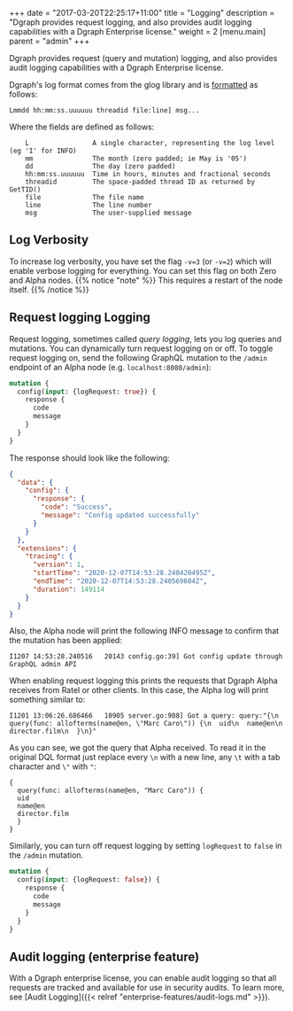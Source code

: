 +++
date = "2017-03-20T22:25:17+11:00"
title = "Logging"
description = "Dgraph provides request logging, and also provides audit logging capabilities with a Dgraph Enterprise license."
weight = 2
[menu.main]
    parent = "admin"
+++

Dgraph provides request (query and mutation) logging, and also provides audit logging capabilities with a Dgraph Enterprise license.

Dgraph's log format comes from the glog library and is [formatted](https://github.com/golang/glog/blob/23def4e6c14b4da8ac2ed8007337bc5eb5007998/glog.go#L523-L533) as follows:

```
Lmmdd hh:mm:ss.uuuuuu threadid file:line] msg...
```

Where the fields are defined as follows:

```
	L                A single character, representing the log level (eg 'I' for INFO)
	mm               The month (zero padded; ie May is '05')
	dd               The day (zero padded)
	hh:mm:ss.uuuuuu  Time in hours, minutes and fractional seconds
	threadid         The space-padded thread ID as returned by GetTID()
	file             The file name
	line             The line number
	msg              The user-supplied message
```

## Log Verbosity

To increase log verbosity, you have set the flag `-v=3` (or `-v=2`) which will enable verbose logging for everything. You can set this flag on both Zero and Alpha nodes.
{{% notice "note" %}}
This requires a restart of the node itself.
{{% /notice %}}

## Request logging Logging

Request logging, sometimes called *query logging*, lets you log queries and mutations.
You can dynamically turn request logging on or off. To toggle request logging on, send the following GraphQL mutation to the `/admin` endpoint of an Alpha node (e.g. `localhost:8080/admin`):

```graphql
mutation {
  config(input: {logRequest: true}) {
    response {
      code
      message
    }
  }
}
```
The response should look like the following:

```json
{
  "data": {
    "config": {
      "response": {
        "code": "Success",
        "message": "Config updated successfully"
      }
    }
  },
  "extensions": {
    "tracing": {
      "version": 1,
      "startTime": "2020-12-07T14:53:28.240420495Z",
      "endTime": "2020-12-07T14:53:28.240569604Z",
      "duration": 149114
    }
  }
}
```
Also, the Alpha node will print the following INFO message to confirm that the mutation has been applied:
```
I1207 14:53:28.240516   20143 config.go:39] Got config update through GraphQL admin API
```

When enabling request logging this prints the requests that Dgraph Alpha receives from Ratel or other clients. In this case, the Alpha log will print something similar to:

```
I1201 13:06:26.686466   10905 server.go:908] Got a query: query:"{\n  query(func: allofterms(name@en, \"Marc Caro\")) {\n  uid\n  name@en\n  director.film\n  }\n}"  
```
As you can see, we got the query that Alpha received. To read it in the original DQL format just replace every `\n` with a new line, any `\t` with a tab character and `\"` with `"`:

```
{
  query(func: allofterms(name@en, "Marc Caro")) {
  uid
  name@en
  director.film
  }
}
```

Similarly, you can turn off request logging by setting `logRequest` to `false` in the `/admin` mutation.

```graphql
mutation {
  config(input: {logRequest: false}) {
    response {
      code
      message
    }
  }
}
```

## Audit logging (enterprise feature)

With a Dgraph enterprise license, you can enable audit logging so that all
requests are tracked and available for use in security audits. To learn more, see
[Audit Logging]({{< relref "enterprise-features/audit-logs.md" >}}).
